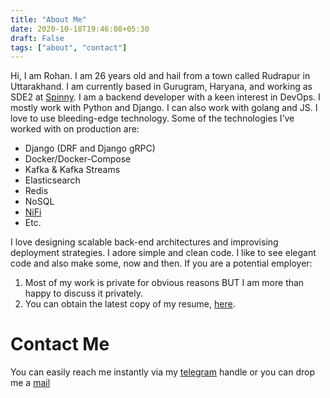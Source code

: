 ```yaml
---
title: "About Me"
date: 2020-10-18T19:46:08+05:30
draft: False
tags: ["about", "contact"]
---
```


Hi, I am Rohan. I am 26 years old and hail from a town called Rudrapur in Uttarakhand. I am currently based in Gurugram, Haryana, and working as SDE2 at [Spinny](spinny.com). I am a backend developer with a keen interest in DevOps. I mostly work with Python and Django. I can also work with golang and JS. I love to use bleeding-edge technology.
Some of the technologies I’ve worked with on production are:

- Django (DRF and Django gRPC)
- Docker/Docker-Compose
- Kafka & Kafka Streams
- Elasticsearch
- Redis
- NoSQL
- [NiFi](https://nifi.apache.org/)
- Etc.

I love designing scalable back-end architectures and improvising deployment strategies. I adore simple and clean code. I like to see elegant code and also make some, now and then.
If you are a potential employer:

1. Most of my work is private for obvious reasons BUT I am more than happy to discuss it privately.
2. You can obtain the latest copy of my resume, [here](https://rohank.dev/resume.pdf).

# Contact Me
You can easily reach me instantly via my [telegram](https://t.me/PulsatingQuasar) handle
or you can drop me a [mail](mailto:rohan.kumquat@gmail.com)
